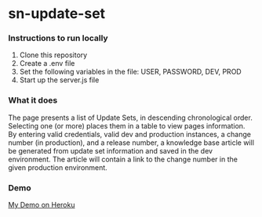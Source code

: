 # sn-update-set
### Instructions to run locally
1. Clone this repository
2. Create a .env file
  1. Set the following variables in the file: USER, PASSWORD, DEV, PROD
3. Start up the server.js file

### What it does
The page presents a list of Update Sets, in descending chronological order. Selecting one (or more) places them in a table to view pages information.
By entering valid credentials, valid dev and production instances, a change number (in production), and a release number, a knowledge base article will be generated from update set information and saved in the dev environment.
The article will contain a link to the change number in the given production environment.

### Demo
[My Demo on Heroku](https://afternoon-reef-8264.herokuapp.com/)
